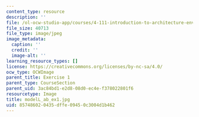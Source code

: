 ```yaml
---
content_type: resource
description: ''
file: /ol-ocw-studio-app/courses/4-111-introduction-to-architecture-environmental-design-spring-2014/857486020435dffe09450c3004d1b462_modelL_ab_ex1.jpg
file_size: 40713
file_type: image/jpeg
image_metadata:
  caption: ''
  credit: ''
  image-alt: ''
learning_resource_types: []
license: https://creativecommons.org/licenses/by-nc-sa/4.0/
ocw_type: OCWImage
parent_title: Exercise 1
parent_type: CourseSection
parent_uid: 3ac84bd1-e2d8-08d0-ec4e-f378022801f6
resourcetype: Image
title: modelL_ab_ex1.jpg
uid: 85748602-0435-dffe-0945-0c3004d1b462
---
```

